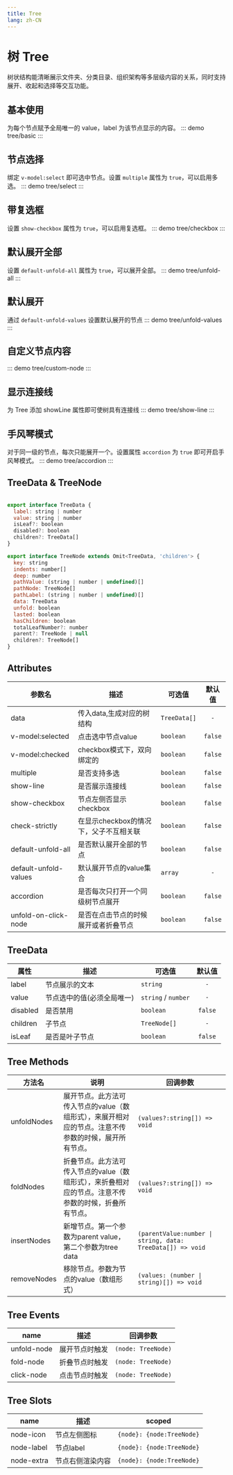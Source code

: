 ```yaml
---
title: Tree
lang: zh-CN
---
```


# 树 Tree
树状结构能清晰展示文件夹、分类目录、组织架构等多层级内容的关系，同时支持展开、收起和选择等交互功能。

## 基本使用
为每个节点赋予全局唯一的 value，label 为该节点显示的内容。
::: demo 
tree/basic
:::


## 节点选择
绑定 `v-model:select` 即可选中节点。设置 `multiple` 属性为 `true`，可以启用多选。
::: demo 
tree/select
:::

## 带复选框
设置 `show-checkbox` 属性为 `true`，可以启用复选框。
::: demo 
tree/checkbox
:::

## 默认展开全部
设置 `default-unfold-all` 属性为 `true`，可以展开全部。
::: demo 
tree/unfold-all
:::


## 默认展开
通过 `default-unfold-values` 设置默认展开的节点
::: demo 
tree/unfold-values
:::


## 自定义节点内容
::: demo 
tree/custom-node
:::


## 显示连接线
为 Tree 添加 showLine 属性即可使树具有连接线
::: demo 
tree/show-line
:::

## 手风琴模式
对于同一级的节点，每次只能展开一个。设置属性 `accordion` 为 `true` 即可开启手风琴模式。
::: demo 
tree/accordion
:::

## TreeData & TreeNode
```js

export interface TreeData {
  label: string | number
  value: string | number
  isLeaf?: boolean
  disabled?: boolean
  children?: TreeData[]
}

export interface TreeNode extends Omit<TreeData, 'children'> {
  key: string
  indents: number[]
  deep: number
  pathValue: (string | number | undefined)[]
  pathNode: TreeNode[]
  pathLabel: (string | number | undefined)[]
  data: TreeData
  unfold: boolean
  lasted: boolean
  hasChildren: boolean
  totalLeafNumber?: number
  parent?: TreeNode | null
  children?: TreeNode[]
}

```



## Attributes
|参数名|描述|可选值|默认值|
|-------|-------|---|:---:|
|data|传入data,生成对应的树结构|`TreeData[]`|`-`|
|v-model:selected|点击选中节点value|`boolean`|`false`|
|v-model:checked|checkbox模式下，双向绑定的|`boolean`|`false`|
|multiple|是否支持多选|`boolean`|`false`|
|show-line|是否展示连接线|`boolean`|`false`|
|show-checkbox|节点左侧否显示checkbox|`boolean`|`false`|
|check-strictly|在显示checkbox的情况下，父子不互相关联|`boolean`|`false`|
|default-unfold-all|是否默认展开全部的节点|`boolean`|`false`|
|default-unfold-values|默认展开节点的value集合|`array`|`-`|
|accordion|是否每次只打开一个同级树节点展开|`boolean`|`false`|
|unfold-on-click-node|是否在点击节点的时候展开或者折叠节点|`boolean`|`false`|

## TreeData
|属性|描述|可选值|默认值|
|---|---|---|:---:|
|label|节点展示的文本|`string`|`-`|
|value|节点选中的值(必须全局唯一)|`string` / `number`|`-`|
|disabled|是否禁用|`boolean`|`false`|
|children|子节点|`TreeNode[]`|`-`|
|isLeaf|是否是叶子节点|`boolean`|`false`|

## Tree Methods
|方法名|说明|回调参数|
|---|---|---|
|unfoldNodes|展开节点。此方法可传入节点的value（数组形式），来展开相对应的节点。注意不传参数的时候，展开所有节点。|`(values?:string[]) => void`|
|foldNodes|折叠节点。此方法可传入节点的value（数组形式），来折叠相对应的节点。注意不传参数的时候，折叠所有节点。|`(values?:string[]) => void`|
|insertNodes|新增节点。第一个参数为parent value，第二个参数为tree data|`(parentValue:number \| string, data: TreeData[]) => void`|
|removeNodes|移除节点。参数为节点的value（数组形式）|`(values: (number \| string)[]) => void`|


## Tree Events
|name|描述|回调参数|
|---|---|---|
|unfold-node|展开节点时触发|`(node: TreeNode)`|
|fold-node|折叠节点时触发|`(node: TreeNode)`|
|click-node|点击节点时触发|`(node: TreeNode)`|

## Tree Slots
|name|描述|scoped|
|---|---|---|
|node-icon|节点左侧图标|`{node}: {node:TreeNode}`|
|node-label|节点label|`{node}: {node:TreeNode}`|
|node-extra|节点右侧渲染内容|`{node}: {node:TreeNode}`|






